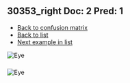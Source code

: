 ## 30353_right Doc: 2 Pred: 1
- [Back to confusion matrix](https://github.com/juliandewit/kaggle_retinopathy/blob/master/matrix.md)
- [Back to list](https://github.com/juliandewit/kaggle_retinopathy/blob/master/lists/21/list.md)
- [Next example in list](https://github.com/juliandewit/kaggle_retinopathy/blob/master/lists/21/30/30567_left.md)

![Eye](https://retinopaty.blob.core.windows.net/size1024/30353_right_2.jpeg)

### 

![Eye]()

